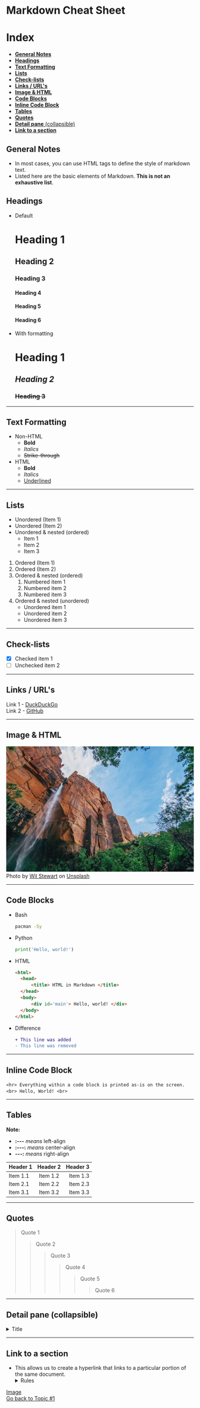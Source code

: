 # **Markdown** Cheat Sheet
# Index
- [**General Notes**](#general-notes)
- [**Headings**](#headings)
- [**Text Formatting**](#text-formatting)
- [**Lists**](#lists)
- [**Check-lists**](#check-lists)
- [**Links / URL's**](#links--urls)
- [**Image \& HTML**](#image--html)
- [**Code Blocks**](#code-blocks)
- [**Inline Code Block**](#inline-code-block)
- [**Tables**](#tables)
- [**Quotes**](#quotes)
- [**Detail pane** (collapsible)](#detail-pane-collapsible)
- [**Link to a section**](#link-to-a-section)

## **General Notes**
- In most cases, you can use HTML tags to define the style of markdown text.
- Listed here are the basic elements of Markdown. **This is not an exhaustive list**.

## **Headings**
<!-- Ignore the comments -->
- Default
  # Heading 1
  ## Heading 2      <!-- omit from toc -->
  ### Heading 3     <!-- omit from toc -->
  #### Heading 4
  #### Heading 5
  #### Heading 6
- With formatting
  # **Heading 1**
  ## *Heading 2*    <!-- omit from toc -->
  ### ~~Heading 3~~ <!-- omit from toc -->

<hr>

## **Text Formatting**
- Non-HTML
  - **Bold**
  - *Italics*
  - ~~Strike-through~~
- HTML
  - <strong>Bold</strong>
  - <em>Italics</em>
  - <u>Underlined</u>

<hr>

## **Lists**
- Unordered (Item 1)
- Unordered (Item 2)
- Unordered & nested (ordered)
  - Item 1
  - Item 2
  - Item 3
1. Ordered (Item 1)
2. Ordered (Item 2)
3. Ordered & nested (ordered)
   1. Numbered item 1
   2. Numbered item 2
   3. Numbered item 3
4.  Ordered & nested (unordered)
    - Unordered item 1
    - Unordered item 2
    - Unordered item 3
<hr>

## **Check-lists**
* [x] Checked item 1
* [ ] Unchecked item 2
<hr>

## **Links / URL's**
Link 1 - [DuckDuckGo](https://duckduckgo.com/) <br>
Link 2 - [GitHub](https://github.com/)
<hr>

## **Image & HTML**
![Image](res/05-Markdown-Unsplash.png) <br>
Photo by <a href="https://unsplash.com/@wilstewart3?utm_source=unsplash&utm_medium=referral&utm_content=creditCopyText">Wil Stewart</a> on <a href="https://unsplash.com/images/nature?utm_source=unsplash&utm_medium=referral&utm_content=creditCopyText">Unsplash</a>
<hr>

## **Code Blocks**
- Bash
  ```bash
  pacman -Sy
  ```

- Python
  ```python
  print('Hello, world!')
  ```

- HTML
  ```html
  <html>
    <head>
        <title> HTML in Markdown </title>
    </head>
    <body>
        <div id='main'> Hello, world! </div>
    </body>
  </html>
  ```

- Difference
  ```diff
  + This line was added
  - This line was removed
  ```
<hr>

## **Inline Code Block**
`<hr> Everything within a code block is printed as-is on the screen.` <br>
`<br> Hello, World! <br>`
<hr>

## **Tables**
**Note:** 
- **:---** *means* left-align
- **:---:** *means* center-align
- **---:** *means* right-align

| Header 1 | Header 2 | Header 3 |
|   :---   |   :---:  |   ---:   |
| Item 1.1 | Item 1.2 | Item 1.3 |
| Item 2.1 | Item 2.2 | Item 2.3 |
| Item 3.1 | Item 3.2 | Item 3.3 |

<hr>

## **Quotes**
> Quote 1
>> Quote 2
>>> Quote 3
>>>> Quote 4
>>>>> Quote 5
>>>>>> Quote 6

<hr>

## **Detail pane** (collapsible)
<details>
  <summary>Title</summary>
  Line 1 <br>
  Line 2 <br>
</details>

<hr>

## **Link to a section**
- This allows us to create a hyperlink that links to a particular portion of the same document. <br>
  <details>
    <summary>Rules</summary>
    - The link must start with a #. <br>
    - All the words must be in lowercase. <br>
    - Use `-` for all delimiters like spaces, symbols, etc.
  </details>

[Image](#image--html) <br>
[Go back to Topic #1](#markdown-cheat-sheet)